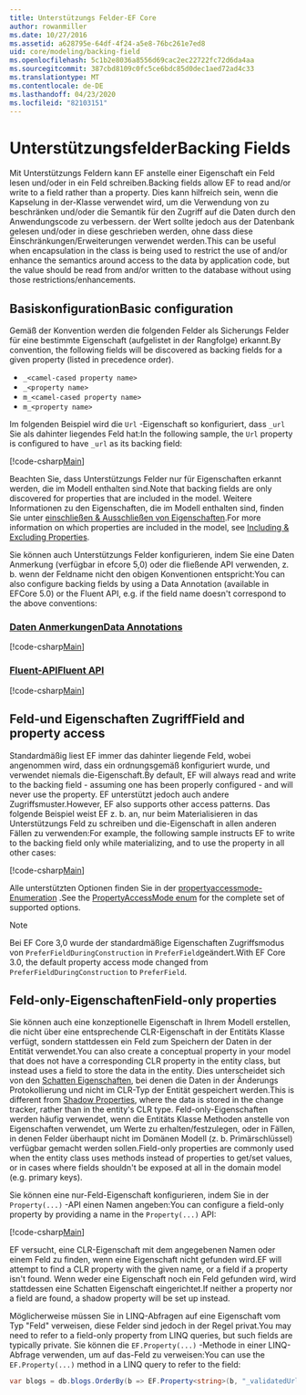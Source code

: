 ```yaml
---
title: Unterstützungs Felder-EF Core
author: rowanmiller
ms.date: 10/27/2016
ms.assetid: a628795e-64df-4f24-a5e8-76bc261e7ed8
uid: core/modeling/backing-field
ms.openlocfilehash: 5c1b2e8036a8556d69cac2ec22722fc72d6da4aa
ms.sourcegitcommit: 387cbd8109c0fc5ce6bdc85d0dec1aed72ad4c33
ms.translationtype: MT
ms.contentlocale: de-DE
ms.lasthandoff: 04/23/2020
ms.locfileid: "82103151"
---
```

# <a name="backing-fields"></a><span data-ttu-id="060f9-102">Unterstützungsfelder</span><span class="sxs-lookup"><span data-stu-id="060f9-102">Backing Fields</span></span>

<span data-ttu-id="060f9-103">Mit Unterstützungs Feldern kann EF anstelle einer Eigenschaft ein Feld lesen und/oder in ein Feld schreiben.</span><span class="sxs-lookup"><span data-stu-id="060f9-103">Backing fields allow EF to read and/or write to a field rather than a property.</span></span> <span data-ttu-id="060f9-104">Dies kann hilfreich sein, wenn die Kapselung in der-Klasse verwendet wird, um die Verwendung von zu beschränken und/oder die Semantik für den Zugriff auf die Daten durch den Anwendungscode zu verbessern. der Wert sollte jedoch aus der Datenbank gelesen und/oder in diese geschrieben werden, ohne dass diese Einschränkungen/Erweiterungen verwendet werden.</span><span class="sxs-lookup"><span data-stu-id="060f9-104">This can be useful when encapsulation in the class is being used to restrict the use of and/or enhance the semantics around access to the data by application code, but the value should be read from and/or written to the database without using those restrictions/enhancements.</span></span>

## <a name="basic-configuration"></a><span data-ttu-id="060f9-105">Basiskonfiguration</span><span class="sxs-lookup"><span data-stu-id="060f9-105">Basic configuration</span></span>

<span data-ttu-id="060f9-106">Gemäß der Konvention werden die folgenden Felder als Sicherungs Felder für eine bestimmte Eigenschaft (aufgelistet in der Rangfolge) erkannt.</span><span class="sxs-lookup"><span data-stu-id="060f9-106">By convention, the following fields will be discovered as backing fields for a given property (listed in precedence order).</span></span> 

* `_<camel-cased property name>`
* `_<property name>`
* `m_<camel-cased property name>`
* `m_<property name>`

<span data-ttu-id="060f9-107">Im folgenden Beispiel wird die `Url` -Eigenschaft so konfiguriert, dass `_url` Sie als dahinter liegendes Feld hat:</span><span class="sxs-lookup"><span data-stu-id="060f9-107">In the following sample, the `Url` property is configured to have `_url` as its backing field:</span></span>

[!code-csharp[Main](../../../samples/core/Modeling/Conventions/BackingField.cs#Sample)]

<span data-ttu-id="060f9-108">Beachten Sie, dass Unterstützungs Felder nur für Eigenschaften erkannt werden, die im Modell enthalten sind.</span><span class="sxs-lookup"><span data-stu-id="060f9-108">Note that backing fields are only discovered for properties that are included in the model.</span></span> <span data-ttu-id="060f9-109">Weitere Informationen zu den Eigenschaften, die im Modell enthalten sind, finden Sie unter [einschließen & Ausschließen von Eigenschaften](included-properties.md).</span><span class="sxs-lookup"><span data-stu-id="060f9-109">For more information on which properties are included in the model, see [Including & Excluding Properties](included-properties.md).</span></span>

<span data-ttu-id="060f9-110">Sie können auch Unterstützungs Felder konfigurieren, indem Sie eine Daten Anmerkung (verfügbar in efcore 5,0) oder die fließende API verwenden, z. b. wenn der Feldname nicht den obigen Konventionen entspricht:</span><span class="sxs-lookup"><span data-stu-id="060f9-110">You can also configure backing fields by using a Data Annotation (available in EFCore 5.0) or the Fluent API, e.g. if the field name doesn't correspond to the above conventions:</span></span>

### <a name="data-annotations"></a>[<span data-ttu-id="060f9-111">Daten Anmerkungen</span><span class="sxs-lookup"><span data-stu-id="060f9-111">Data Annotations</span></span>](#tab/data-annotations)

[!code-csharp[Main](../../../samples/core/Modeling/DataAnnotations/BackingField.cs?name=BackingField&highlight=7)]

### <a name="fluent-api"></a>[<span data-ttu-id="060f9-112">Fluent-API</span><span class="sxs-lookup"><span data-stu-id="060f9-112">Fluent API</span></span>](#tab/fluent-api)

[!code-csharp[Main](../../../samples/core/Modeling/FluentAPI/BackingField.cs?name=BackingField&highlight=5)]

## <a name="field-and-property-access"></a><span data-ttu-id="060f9-113">Feld-und Eigenschaften Zugriff</span><span class="sxs-lookup"><span data-stu-id="060f9-113">Field and property access</span></span>

<span data-ttu-id="060f9-114">Standardmäßig liest EF immer das dahinter liegende Feld, wobei angenommen wird, dass ein ordnungsgemäß konfiguriert wurde, und verwendet niemals die-Eigenschaft.</span><span class="sxs-lookup"><span data-stu-id="060f9-114">By default, EF will always read and write to the backing field - assuming one has been properly configured - and will never use the property.</span></span> <span data-ttu-id="060f9-115">EF unterstützt jedoch auch andere Zugriffsmuster.</span><span class="sxs-lookup"><span data-stu-id="060f9-115">However, EF also supports other access patterns.</span></span> <span data-ttu-id="060f9-116">Das folgende Beispiel weist EF z. b. an, nur beim Materialisieren in das Unterstützungs Feld zu schreiben und die-Eigenschaft in allen anderen Fällen zu verwenden:</span><span class="sxs-lookup"><span data-stu-id="060f9-116">For example, the following sample instructs EF to write to the backing field only while materializing, and to use the property in all other cases:</span></span>

[!code-csharp[Main](../../../samples/core/Modeling/FluentAPI/BackingFieldAccessMode.cs?name=BackingFieldAccessMode&highlight=6)]

<span data-ttu-id="060f9-117">Alle unterstützten Optionen finden Sie in der [propertyaccessmode-Enumeration](https://docs.microsoft.com/dotnet/api/microsoft.entityframeworkcore.propertyaccessmode) .</span><span class="sxs-lookup"><span data-stu-id="060f9-117">See the [PropertyAccessMode enum](https://docs.microsoft.com/dotnet/api/microsoft.entityframeworkcore.propertyaccessmode) for the complete set of supported options.</span></span>

> [!NOTE]
> <span data-ttu-id="060f9-118">Bei EF Core 3,0 wurde der standardmäßige Eigenschaften Zugriffsmodus von `PreferFieldDuringConstruction` in `PreferField`geändert.</span><span class="sxs-lookup"><span data-stu-id="060f9-118">With EF Core 3.0, the default property access mode changed from `PreferFieldDuringConstruction` to `PreferField`.</span></span>

## <a name="field-only-properties"></a><span data-ttu-id="060f9-119">Feld-only-Eigenschaften</span><span class="sxs-lookup"><span data-stu-id="060f9-119">Field-only properties</span></span>

<span data-ttu-id="060f9-120">Sie können auch eine konzeptionelle Eigenschaft in Ihrem Modell erstellen, die nicht über eine entsprechende CLR-Eigenschaft in der Entitäts Klasse verfügt, sondern stattdessen ein Feld zum Speichern der Daten in der Entität verwendet.</span><span class="sxs-lookup"><span data-stu-id="060f9-120">You can also create a conceptual property in your model that does not have a corresponding CLR property in the entity class, but instead uses a field to store the data in the entity.</span></span> <span data-ttu-id="060f9-121">Dies unterscheidet sich von den [Schatten Eigenschaften](shadow-properties.md), bei denen die Daten in der Änderungs Protokollierung und nicht im CLR-Typ der Entität gespeichert werden.</span><span class="sxs-lookup"><span data-stu-id="060f9-121">This is different from [Shadow Properties](shadow-properties.md), where the data is stored in the change tracker, rather than in the entity's CLR type.</span></span> <span data-ttu-id="060f9-122">Feld-only-Eigenschaften werden häufig verwendet, wenn die Entitäts Klasse Methoden anstelle von Eigenschaften verwendet, um Werte zu erhalten/festzulegen, oder in Fällen, in denen Felder überhaupt nicht im Domänen Modell (z. b. Primärschlüssel) verfügbar gemacht werden sollen.</span><span class="sxs-lookup"><span data-stu-id="060f9-122">Field-only properties are commonly used when the entity class uses methods instead of properties to get/set values, or in cases where fields shouldn't be exposed at all in the domain model (e.g. primary keys).</span></span>

<span data-ttu-id="060f9-123">Sie können eine nur-Feld-Eigenschaft konfigurieren, indem Sie in der `Property(...)` -API einen Namen angeben:</span><span class="sxs-lookup"><span data-stu-id="060f9-123">You can configure a field-only property by providing a name in the `Property(...)` API:</span></span>

[!code-csharp[Main](../../../samples/core/Modeling/FluentAPI/BackingFieldNoProperty.cs#Sample)]

<span data-ttu-id="060f9-124">EF versucht, eine CLR-Eigenschaft mit dem angegebenen Namen oder einem Feld zu finden, wenn eine Eigenschaft nicht gefunden wird.</span><span class="sxs-lookup"><span data-stu-id="060f9-124">EF will attempt to find a CLR property with the given name, or a field if a property isn't found.</span></span> <span data-ttu-id="060f9-125">Wenn weder eine Eigenschaft noch ein Feld gefunden wird, wird stattdessen eine Schatten Eigenschaft eingerichtet.</span><span class="sxs-lookup"><span data-stu-id="060f9-125">If neither a property nor a field are found, a shadow property will be set up instead.</span></span>

<span data-ttu-id="060f9-126">Möglicherweise müssen Sie in LINQ-Abfragen auf eine Eigenschaft vom Typ "Feld" verweisen, diese Felder sind jedoch in der Regel privat.</span><span class="sxs-lookup"><span data-stu-id="060f9-126">You may need to refer to a field-only property from LINQ queries, but such fields are typically private.</span></span> <span data-ttu-id="060f9-127">Sie können die `EF.Property(...)` -Methode in einer LINQ-Abfrage verwenden, um auf das-Feld zu verweisen:</span><span class="sxs-lookup"><span data-stu-id="060f9-127">You can use the `EF.Property(...)` method in a LINQ query to refer to the field:</span></span>

``` csharp
var blogs = db.blogs.OrderBy(b => EF.Property<string>(b, "_validatedUrl"));
```
